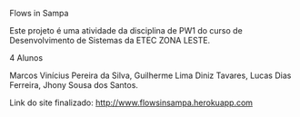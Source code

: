Flows in Sampa

Este projeto é uma atividade da disciplina de PW1 do curso de Desenvolvimento de Sistemas da ETEC ZONA LESTE.

4 Alunos

Marcos Vinícius Pereira da Silva,
Guilherme Lima Diniz Tavares,
Lucas Dias Ferreira,
Jhony Sousa dos Santos.


Link do site finalizado: http://www.flowsinsampa.herokuapp.com
